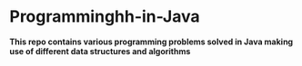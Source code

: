# Programminghh-in-Java
<b>This repo contains various programming problems solved in Java making use of different data structures and algorithms </b>
